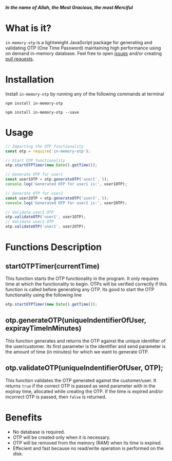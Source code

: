 ***In the name of Allah, the Most Gracious, the most Merciful***
# What is it?
`in-memory-otp` is a lightweight JavaScript package for generating and validating OTP (One Time Password) maintaining high performance using on demand in-memory database. Feel free to open [issues](https://github.com/AqibMukhtar/in-memory-otp/issues) and/or creating [pull requests](https://github.com/AqibMukhtar/in-memory-otp/pulls).

# Installation

Install `in-memory-otp` by running any of the following commands at terminal

`npm install in-memory-otp`


`npm install in-memory-otp --save`

# Usage

```javascript
// Importing the OTP functionality
const otp = require('in-memory-otp');

// Start OTP functionality
otp.startOTPTimer(new Date().getTime());

// Generate OTP for user1
const user1OTP = otp.generateOTP('user1', 5);
console.log('Generated OTP for user1 is:', user1OTP);

// Generate OTP for user2
const user2OTP = otp.generateOTP('user2', 5);
console.log('Generated OTP for user2 is:', user2OTP);

// Validate user1 OTP
otp.validateOTP('user1', user1OTP);
// Validate user2 OTP
otp.validateOTP('user2', user2OTP); 

```

# Functions Description
## startOTPTimer(currentTime)
This function starts the OTP functionality in the program. It only requires time at which the functionality to begin. OTPs will be verified correctly if this function is called before generating any OTP. Its good to start the OTP functionality using the following line
```javascript
otp.startOTPTimer(new Date().getTime());
```

## otp.generateOTP(uniqueIndentifierOfUser, expirayTimeInMinutes)
This function generates and returns the OTP against the unique identifier of the user/customer. Its first parameter is the identifier and send parameter is the amount of time (in minutes) for which we want to generate OTP.

## otp.validateOTP(uniqueIndentifierOfUser, OTP);
This function validates the OTP generated against the customer/user. It returns `true` if the correct OTP is passed as send parameter with in the expiray time, allocated while creating the OTP. If the time is expired and/or incorrect OTP is passed, then `false` is returned.

# Benefits
* No database is required.
* OTP will be created only when it is necessary.
* OTP will be removed from the memory (RAM) when its time is expired.
* Effecient and fast because no read/write operation is performed on the disk.

